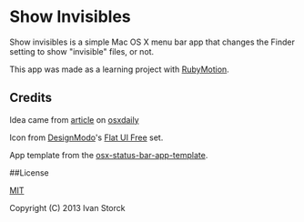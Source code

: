 # Show Invisibles

Show invisibles is a simple Mac OS X menu bar app that changes the Finder setting to show "invisible" files, or not.

This app was made as a learning project with [RubyMotion](http://www.rubymotion.com).

## Credits

Idea came from [article](http://osxdaily.com/2009/02/25/show-hidden-files-in-os-x/) on [osxdaily](http://osxdaily.com)

Icon from [DesignModo](http://designmodo.com)'s [Flat UI Free](https://www.iconfinder.com/iconsets/flat-ui-icons-24-px#readme) set.

App template from the [osx-status-bar-app-template](http://rubygems.org/gems/osx-status-bar-app-template).

##License

[MIT](http://opensource.org/licenses/MIT)

Copyright (C) 2013 Ivan Storck
